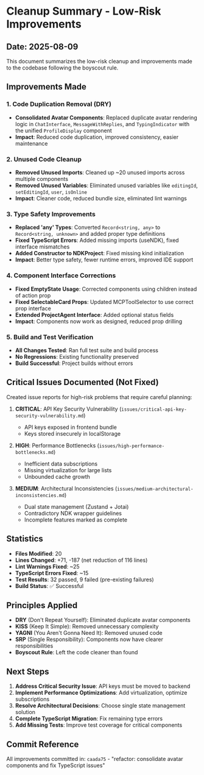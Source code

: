 # Cleanup Summary - Low-Risk Improvements

## Date: 2025-08-09

This document summarizes the low-risk cleanup and improvements made to the codebase following the boyscout rule.

## Improvements Made

### 1. Code Duplication Removal (DRY)
- **Consolidated Avatar Components**: Replaced duplicate avatar rendering logic in `ChatInterface`, `MessageWithReplies`, and `TypingIndicator` with the unified `ProfileDisplay` component
- **Impact**: Reduced code duplication, improved consistency, easier maintenance

### 2. Unused Code Cleanup
- **Removed Unused Imports**: Cleaned up ~20 unused imports across multiple components
- **Removed Unused Variables**: Eliminated unused variables like `editingId`, `setEditingId`, `user`, `isOnline`
- **Impact**: Cleaner code, reduced bundle size, eliminated lint warnings

### 3. Type Safety Improvements
- **Replaced 'any' Types**: Converted `Record<string, any>` to `Record<string, unknown>` and added proper type definitions
- **Fixed TypeScript Errors**: Added missing imports (useNDK), fixed interface mismatches
- **Added Constructor to NDKProject**: Fixed missing kind initialization
- **Impact**: Better type safety, fewer runtime errors, improved IDE support

### 4. Component Interface Corrections
- **Fixed EmptyState Usage**: Corrected components using children instead of action prop
- **Fixed SelectableCard Props**: Updated MCPToolSelector to use correct prop interface
- **Extended ProjectAgent Interface**: Added optional status fields
- **Impact**: Components now work as designed, reduced prop drilling

### 5. Build and Test Verification
- **All Changes Tested**: Ran full test suite and build process
- **No Regressions**: Existing functionality preserved
- **Build Successful**: Project builds without errors

## Critical Issues Documented (Not Fixed)

Created issue reports for high-risk problems that require careful planning:

1. **CRITICAL**: API Key Security Vulnerability (`issues/critical-api-key-security-vulnerability.md`)
   - API keys exposed in frontend bundle
   - Keys stored insecurely in localStorage
   
2. **HIGH**: Performance Bottlenecks (`issues/high-performance-bottlenecks.md`)
   - Inefficient data subscriptions
   - Missing virtualization for large lists
   - Unbounded cache growth

3. **MEDIUM**: Architectural Inconsistencies (`issues/medium-architectural-inconsistencies.md`)
   - Dual state management (Zustand + Jotai)
   - Contradictory NDK wrapper guidelines
   - Incomplete features marked as complete

## Statistics

- **Files Modified**: 20
- **Lines Changed**: +71, -187 (net reduction of 116 lines)
- **Lint Warnings Fixed**: ~25
- **TypeScript Errors Fixed**: ~15
- **Test Results**: 32 passed, 9 failed (pre-existing failures)
- **Build Status**: ✅ Successful

## Principles Applied

- **DRY** (Don't Repeat Yourself): Eliminated duplicate avatar components
- **KISS** (Keep It Simple): Removed unnecessary complexity
- **YAGNI** (You Aren't Gonna Need It): Removed unused code
- **SRP** (Single Responsibility): Components now have clearer responsibilities
- **Boyscout Rule**: Left the code cleaner than found

## Next Steps

1. **Address Critical Security Issue**: API keys must be moved to backend
2. **Implement Performance Optimizations**: Add virtualization, optimize subscriptions
3. **Resolve Architectural Decisions**: Choose single state management solution
4. **Complete TypeScript Migration**: Fix remaining type errors
5. **Add Missing Tests**: Improve test coverage for critical components

## Commit Reference

All improvements committed in: `caada75` - "refactor: consolidate avatar components and fix TypeScript issues"
